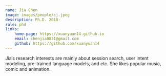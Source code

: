 ```yaml
---
name: Jia Chen
image: images/people/cj.jpeg
description: Ph.D. 2018-
role: phd
links:
    home-page: https://xuanyuan14.github.io
    email: chenjia0831@gmail.com
    github: https://github.com/xuanyuan14
---
```


Jia‘s research interests are mainly about session search, user intent modeling, pre-trained language models, and etc. She likes popular music, comic and animation.
